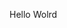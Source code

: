 Hello Wolrd






































































































































































































































































































































































































































































































































































































































































































































































































































































































































































































































































